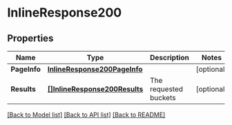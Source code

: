 # InlineResponse200

## Properties

Name | Type | Description | Notes
------------ | ------------- | ------------- | -------------
**PageInfo** | [**InlineResponse200PageInfo**](inline_response_200_pageInfo.md) |  | [optional] 
**Results** | [**[]InlineResponse200Results**](inline_response_200_results.md) | The requested buckets | [optional] 

[[Back to Model list]](../README.md#documentation-for-models) [[Back to API list]](../README.md#documentation-for-api-endpoints) [[Back to README]](../README.md)


